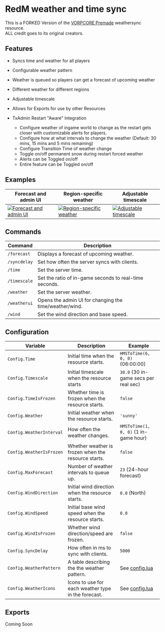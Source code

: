 # RedM weather and time sync

This is a FORKED Version of the [VORPCORE Premade](https://github.com/VORPCORE/vorp_pre-made) weathersync resource.  
ALL credit goes to its original creators.

## Features

- Syncs time and weather for all players

- Configurable weather pattern

- Weather is queued so players can get a forecast of upcoming weather

- Different weather for different regions

- Adjustable timescale

- Allows for Exports for use by other Resources

- TxAdmin Restart "Aware" Integration  
  - Configure weather of ingame world to change as the restart gets closer with customizable alerts for players.  
  - Configure how at what intervals to change the weather (Default: 30 mins, 15 mins and 5 mins remaining)
  - Configure Transition Time of weather change  
  - Toggle on/off permanent snow during restart forced weather  
  - Alerts can be Toggled on/off  
  - Entire feature can be Toggled on/off  

## Examples

| Forecast and admin UI | Region-specific weather | Adjustable timescale |
|---|---|---|
| [![Forecast and admin UI](https://i.imgur.com/Scn0z0Em.jpg)](https://imgur.com/Scn0z0E) | [![Region-specific weather](https://i.imgur.com/Loif9SMm.jpg)](https://imgur.com/Loif9SM) | [![Adjustable timescale](https://i.imgur.com/WkqHAs4m.jpg)](https://imgur.com/WkqHAs4) |

## Commands

| Command      | Description                                               |
|--------------|-----------------------------------------------------------|
| `/forecast`  | Displays a forecast of upcoming weather.                  |
| `/syncdelay` | Set how often the server syncs with clients.              |
| `/time`      | Set the server time.                                      |
| `/timescale` | Set the ratio of in-game seconds to real-time seconds.    |
| `/weather`   | Set the server weather.                                   |
| `/weatherui` | Opens the admin UI for changing the time/weather/wind.    |
| `/wind`      | Set the wind direction and base speed.                    |

## Configuration

| Variable                 | Description                                         | Example                               |
|--------------------------|-----------------------------------------------------|---------------------------------------|
| `Config.Time`            | Initial time when the resource starts.              | `HMSToTime(6, 0, 0)` (06:00:00)       |
| `Config.Timescale`       | Initial timescale when the resource starts          | `30.0` (30 in-game secs per real sec) |
| `Config.TimeIsFrozen`    | Whether time is frozen when the resource starts.    | `false`                               |
| `Config.Weather`         | Initial weather when the resource starts.           | `'sunny'`                             |
| `Config.WeatherInterval` | How often the weather changes.                      | `HMSToTime(1, 0, 0)` (1 in-game hour) |
| `Config.WeatherIsFrozen` | Whether weather is frozen when the resource starts. | `false`                               |
| `Config.MaxForecast`     | Number of weather intervals to queue up.            | `23` (24-hour forecast)               |
| `Config.WindDirection`   | Initial wind direction when the resource starts.    | `0.0` (North)                         |
| `Config.WindSpeed`       | Initial base wind speed when the resource starts.   | `0.0`                                 |
| `Config.WindIsFrozen`    | Whether wind direction/speed are frozen.            | `false`                               |
| `Config.SyncDelay`       | How often in ms to sync with clients.               | `5000`                                |
| `Config.WeatherPattern`  | A table describing the the weather pattern.         | See [config.lua](config.lua)          |
| `Config.WeatherIcons`    | Icons to use for each weather type in the forecast. | See [config.lua](config.lua)          |


## Exports

Coming Soon  